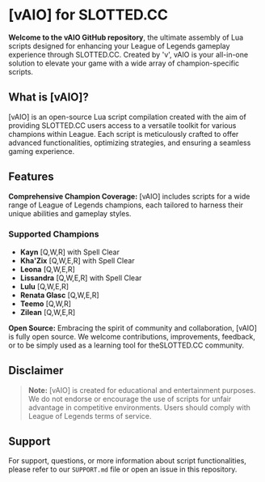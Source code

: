 # [vAIO] for SLOTTED.CC

**Welcome to the vAIO GitHub repository**, the ultimate assembly of Lua scripts designed for enhancing your League of Legends gameplay experience through SLOTTED.CC. Created by 'v', vAIO is your all-in-one solution to elevate your game with a wide array of champion-specific scripts.

## What is [vAIO]?

[vAIO] is an open-source Lua script compilation created with the aim of providing SLOTTED.CC users access to a versatile toolkit for various champions within League. Each script is meticulously crafted to offer advanced functionalities, optimizing strategies, and ensuring a seamless gaming experience.

## Features

**Comprehensive Champion Coverage:** [vAIO] includes scripts for a wide range of League of Legends champions, each tailored to harness their unique abilities and gameplay styles.

### Supported Champions

- **Kayn** [Q,W,R] with Spell Clear
- **Kha'Zix** [Q,W,E,R] with Spell Clear
- **Leona** [Q,W,E,R]
- **Lissandra** [Q,W,E,R] with Spell Clear
- **Lulu** [Q,W,E,R]
- **Renata Glasc** [Q,W,E,R]
- **Teemo** [Q,W,R]
- **Zilean** [Q,W,E,R]

**Open Source:** Embracing the spirit of community and collaboration, [vAIO] is fully open source. We welcome contributions, improvements, feedback, or to be simply used as a learning tool for theSLOTTED.CC community.

## Disclaimer

> **Note:** [vAIO] is created for educational and entertainment purposes. We do not endorse or encourage the use of scripts for unfair advantage in competitive environments. Users should comply with League of Legends terms of service.

## Support

For support, questions, or more information about script functionalities, please refer to our `SUPPORT.md` file or open an issue in this repository.
